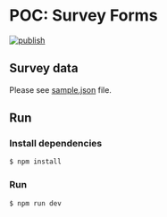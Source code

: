 # POC: Survey Forms

[![publish](https://github.com/bbonkr/sample.survey.forms/actions/workflows/publish.yml/badge.svg)](https://github.com/bbonkr/sample.survey.forms/actions/workflows/publish.yml)

## Survey data

Please see [sample.json](sample/sample.json) file.

## Run

### Install dependencies

```bash
$ npm install
```

### Run

```bash
$ npm run dev
```